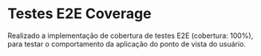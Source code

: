 # Testes E2E Coverage

Realizado a implementação de cobertura de testes E2E (cobertura: 100%), para testar o comportamento da aplicação do ponto de vista do usuário.